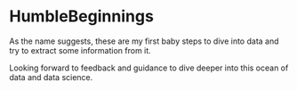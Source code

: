 # HumbleBeginnings
As the name suggests, these are my first baby steps to dive into data and try to extract some information from it. 

Looking forward to feedback and guidance to dive deeper into this ocean of data and data science. 
